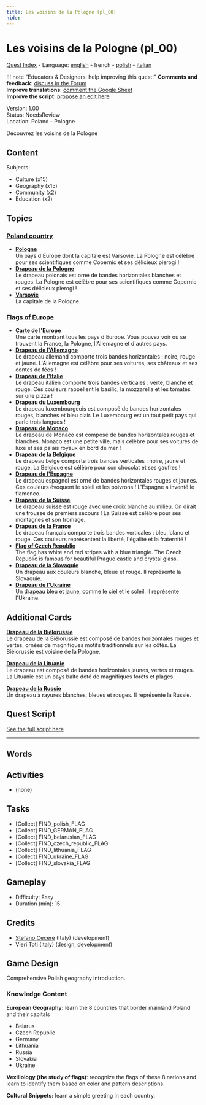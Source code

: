 ```yaml
---
title: Les voisins de la Pologne (pl_00)
hide:
---
```


# Les voisins de la Pologne (pl_00)
[Quest Index](./index.fr.md) - Language: [english](./pl_00.md) - french - [polish](./pl_00.pl.md) - [italian](./pl_00.it.md)

!!! note "Educators & Designers: help improving this quest!"
    **Comments and feedback**: [discuss in the Forum](https://vgwb.discourse.group/t/pl-00-the-neighbors-of-poland/31/1)  
    **Improve translations**: [comment the Google Sheet](https://docs.google.com/spreadsheets/d/1FPFOy8CHor5ArSg57xMuPAG7WM27-ecDOiU-OmtHgjw/edit?gid=1929643794#gid=1929643794)  
    **Improve the script**: [propose an edit here](https://github.com/vgwb/Antura/blob/main/Assets/_discover/_quests/PL_00%20Geo%20Poland/PL_00%20Geo%20Poland%20-%20Yarn%20Script.yarn)  

Version: 1.00  
Status: NeedsReview  
Location: Poland - Pologne

Découvrez les voisins de la Pologne

## Content
Subjects: 

  - Culture (x15)
  - Geography (x15)
  - Community (x2)
  - Education (x2)

## Topics
### [Poland country](../topics/index.md#poland)

  - **[Pologne](../cards/index.md#country_poland)**  
    Un pays d'Europe dont la capitale est Varsovie. La Pologne est célèbre pour ses scientifiques comme Copernic et ses délicieux pierogi !  
  - **[Drapeau de la Pologne](../cards/index.md#flag_poland)**  
    Le drapeau polonais est orné de bandes horizontales blanches et rouges. La Pologne est célèbre pour ses scientifiques comme Copernic et ses délicieux pierogi !  
  - **[Varsovie](../cards/index.md#capital_warsaw)**  
    La capitale de la Pologne.  
### [Flags of Europe](../topics/index.md#flags_euroe)

  - **[Carte de l'Europe](../cards/index.md#concept_europe_map)**  
    Une carte montrant tous les pays d'Europe. Vous pouvez voir où se trouvent la France, la Pologne, l'Allemagne et d'autres pays.  
  - **[Drapeau de l'Allemagne](../cards/index.md#flag_germany)**  
    Le drapeau allemand comporte trois bandes horizontales : noire, rouge et jaune. L'Allemagne est célèbre pour ses voitures, ses châteaux et ses contes de fées !  
  - **[Drapeau de l'Italie](../cards/index.md#flag_italy)**  
    Le drapeau italien comporte trois bandes verticales : verte, blanche et rouge. Ces couleurs rappellent le basilic, la mozzarella et les tomates sur une pizza !  
  - **[Drapeau du Luxembourg](../cards/index.md#flag_luxembourg)**  
    Le drapeau luxembourgeois est composé de bandes horizontales rouges, blanches et bleu clair. Le Luxembourg est un tout petit pays qui parle trois langues !  
  - **[Drapeau de Monaco](../cards/index.md#flag_monaco)**  
    Le drapeau de Monaco est composé de bandes horizontales rouges et blanches. Monaco est une petite ville, mais célèbre pour ses voitures de luxe et ses palais royaux en bord de mer !  
  - **[Drapeau de la Belgique](../cards/index.md#flag_belgium)**  
    Le drapeau belge comporte trois bandes verticales : noire, jaune et rouge. La Belgique est célèbre pour son chocolat et ses gaufres !  
  - **[Drapeau de l'Espagne](../cards/index.md#flag_spain)**  
    Le drapeau espagnol est orné de bandes horizontales rouges et jaunes. Ces couleurs évoquent le soleil et les poivrons ! L'Espagne a inventé le flamenco.  
  - **[Drapeau de la Suisse](../cards/index.md#flag_switzerland)**  
    Le drapeau suisse est rouge avec une croix blanche au milieu. On dirait une trousse de premiers secours ! La Suisse est célèbre pour ses montagnes et son fromage.  
  - **[Drapeau de la France](../cards/index.md#flag_france)**  
    Le drapeau français comporte trois bandes verticales : bleu, blanc et rouge. Ces couleurs représentent la liberté, l'égalité et la fraternité !  
  - **[Flag of Czech Republic](../cards/index.md#flag_czech_republic)**  
    The flag has white and red stripes with a blue triangle. The Czech Republic is famous for beautiful Prague castle and crystal glass.  
  - **[Drapeau de la Slovaquie](../cards/index.md#flag_slovakia)**  
    Un drapeau aux couleurs blanche, bleue et rouge. Il représente la Slovaquie.  
  - **[Drapeau de l'Ukraine](../cards/index.md#flag_ukraine)**  
    Un drapeau bleu et jaune, comme le ciel et le soleil. Il représente l'Ukraine.  

## Additional Cards
**[Drapeau de la Biélorussie](../cards/index.md#flag_belarus)**  
Le drapeau de la Biélorussie est composé de bandes horizontales rouges et vertes, ornées de magnifiques motifs traditionnels sur les côtés. La Biélorussie est voisine de la Pologne.  

**[Drapeau de la Lituanie](../cards/index.md#flag_lithuania)**  
Le drapeau est composé de bandes horizontales jaunes, vertes et rouges. La Lituanie est un pays balte doté de magnifiques forêts et plages.  

**[Drapeau de la Russie](../cards/index.md#flag_russia)**  
Un drapeau à rayures blanches, bleues et rouges. Il représente la Russie.  

## Quest Script

[See the full script here](./pl_00-script.fr.md)

---

## Words
## Activities
- (none)

## Tasks
- [Collect] FIND_polish_FLAG
- [Collect] FIND_GERMAN_FLAG
- [Collect] FIND_belarusian_FLAG
- [Collect] FIND_czech_republic_FLAG
- [Collect] FIND_lithuania_FLAG
- [Collect] FIND_ukraine_FLAG
- [Collect] FIND_slovakia_FLAG
## Gameplay
- Difficulty: Easy
- Duration (min): 15
## Credits
- [Stefano Cecere](https://stefanocecere.com) (Italy) (development)
- Vieri Toti (Italy) (design, development)

## Game Design
Comprehensive Polish geography introduction.

### Knowledge Content

**European Geography:** learn the 8 countries that border mainland Poland and their capitals

- Belarus
- Czech Republic
- Germany
- Lithuania
- Russia
- Slovakia
- Ukraine

**Vexillology (the study of flags)**: recognize the flags of these 8 nations and learn to identify them based on color and pattern descriptions.

**Cultural Snippets:** learn a simple greeting in each country.

